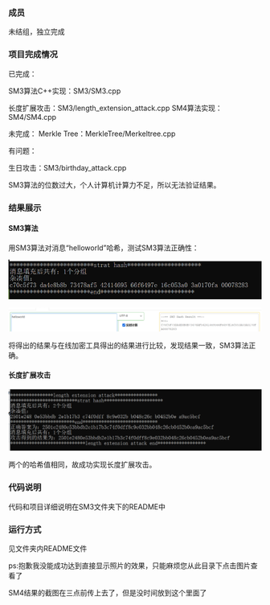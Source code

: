 ### 成员

未结组，独立完成

### 项目完成情况

已完成：

SM3算法C++实现：SM3/SM3.cpp

长度扩展攻击：SM3/length_extension_attack.cpp
SM4算法实现：SM4/SM4.cpp

未完成：
Merkle Tree：MerkleTree/Merkeltree.cpp

有问题：

生日攻击：SM3/birthday_attack.cpp

SM3算法的位数过大，个人计算机计算力不足，所以无法验证结果。


### 结果展示

#### SM3算法

用SM3算法对消息“helloworld”哈希，测试SM3算法正确性：

![image-20220730171410274](image-20220730171410274.png)


![image-20220730171536876](image-20220730171536876.png)

将得出的结果与在线加密工具得出的结果进行比较，发现结果一致，SM3算法正确。

#### 

#### 长度扩展攻击

![image-20220731003540632](image-20220731003540632.png)

两个的哈希值相同，故成功实现长度扩展攻击。

### 代码说明

代码和项目详细说明在SM3文件夹下的README中

### 运行方式

见文件夹内README文件

ps:抱歉我没能成功达到直接显示照片的效果，只能麻烦您从此目录下点击图片查看了  

SM4结果的截图在三点前传上去了，但是没时间放到这个里面了



